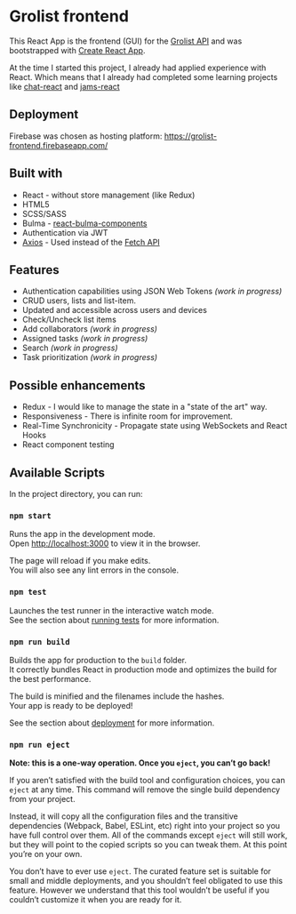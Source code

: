 # Grolist frontend
This React App is the frontend (GUI) for the [Grolist API](https://github.com/jolbax/grolist-backend#readme) and was bootstrapped with [Create React App](https://github.com/facebook/create-react-app).

At the time I started this project, I already had applied experience with React. Which means that I already had completed some learning projects like [chat-react](https://github.com/jolbax/chat-react) and [jams-react](https://github.com/jolbax/jams-react)

## Deployment
Firebase was chosen as hosting platform:
https://grolist-frontend.firebaseapp.com/

## Built with
- React - without store management (like Redux)
- HTML5
- SCSS/SASS
- Bulma - [react-bulma-components](https://couds.github.io/react-bulma-components)
- Authentication via JWT
- [Axios](https://github.com/axios/axios) - Used instead of the [Fetch API](https://developer.mozilla.org/en-US/docs/Web/API/Fetch_API)

## Features

* Authentication capabilities using JSON Web Tokens *(work in progress)*
* CRUD users, lists and list-item.
* Updated and accessible across users and devices
* Check/Uncheck list items
* Add collaborators *(work in progress)*
* Assigned tasks *(work in progress)*
* Search *(work in progress)*
* Task prioritization *(work in progress)*

## Possible enhancements
* Redux - I would like to manage the state in a "state of the art" way.
* Responsiveness - There is infinite room for improvement.
* Real-Time Synchronicity - Propagate state using WebSockets and React Hooks
* React component testing


## Available Scripts

In the project directory, you can run:

### `npm start`

Runs the app in the development mode.<br>
Open [http://localhost:3000](http://localhost:3000) to view it in the browser.

The page will reload if you make edits.<br>
You will also see any lint errors in the console.

### `npm test`

Launches the test runner in the interactive watch mode.<br>
See the section about [running tests](https://facebook.github.io/create-react-app/docs/running-tests) for more information.

### `npm run build`

Builds the app for production to the `build` folder.<br>
It correctly bundles React in production mode and optimizes the build for the best performance.

The build is minified and the filenames include the hashes.<br>
Your app is ready to be deployed!

See the section about [deployment](https://facebook.github.io/create-react-app/docs/deployment) for more information.

### `npm run eject`

**Note: this is a one-way operation. Once you `eject`, you can’t go back!**

If you aren’t satisfied with the build tool and configuration choices, you can `eject` at any time. This command will remove the single build dependency from your project.

Instead, it will copy all the configuration files and the transitive dependencies (Webpack, Babel, ESLint, etc) right into your project so you have full control over them. All of the commands except `eject` will still work, but they will point to the copied scripts so you can tweak them. At this point you’re on your own.

You don’t have to ever use `eject`. The curated feature set is suitable for small and middle deployments, and you shouldn’t feel obligated to use this feature. However we understand that this tool wouldn’t be useful if you couldn’t customize it when you are ready for it.

